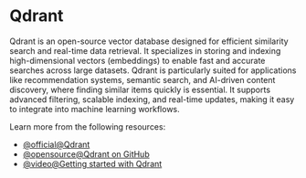 # Qdrant

Qdrant is an open-source vector database designed for efficient similarity search and real-time data retrieval. It specializes in storing and indexing high-dimensional vectors (embeddings) to enable fast and accurate searches across large datasets. Qdrant is particularly suited for applications like recommendation systems, semantic search, and AI-driven content discovery, where finding similar items quickly is essential. It supports advanced filtering, scalable indexing, and real-time updates, making it easy to integrate into machine learning workflows.

Learn more from the following resources:

- [@official@Qdrant](https://qdrant.tech/)
- [@opensource@Qdrant on GitHub](https://github.com/qdrant/qdrant)
- [@video@Getting started with Qdrant](https://www.youtube.com/watch?v=LRcZ9pbGnno)